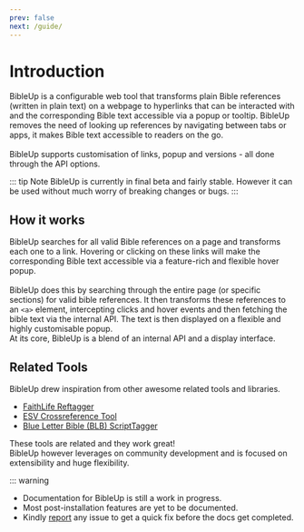 ```yaml
---
prev: false
next: /guide/
---
```


# Introduction
BibleUp is a configurable web tool that transforms plain Bible references (written in plain text) on a webpage to hyperlinks that can be interacted with and the corresponding Bible text accessible via a popup or tooltip. BibleUp removes the need of looking up references by navigating between tabs or apps, it makes Bible text accessible to readers on the go. <br><br>
BibleUp supports customisation of links, popup and versions - all done through the API options.

::: tip Note
BibleUp is currently in final beta and fairly stable. However it can be used without much worry of breaking changes or bugs.
::: 

## How it works
BibleUp searches for all valid Bible references on a page and transforms each one to a link. Hovering or clicking on these links will make the corresponding Bible text accessible via a feature-rich and flexible hover popup. <br><br>
BibleUp does this by searching through the entire page (or specific sections) for valid bible references. It then transforms these references to an `<a>` element, intercepting clicks and hover events and then fetching the bible text via the internal API. The text is then displayed on a flexible and highly customisable popup.<br>
At its core, BibleUp is a blend of an internal API and a display interface.

## Related Tools
BibleUp drew inspiration from other awesome related tools and libraries. 
- [FaithLife Reftagger](https://faithlife.com/products/reftagger)
- [ESV Crossreference Tool](https://www.esv.org/resources/esv-crossreference-tool/)
- [Blue Letter Bible (BLB) ScriptTagger](https://www.blueletterbible.org/webtools/blb_scripttagger.cfm)

These tools are related and they work great!<br>
BibleUp however leverages on community development and is focused on extensibility and huge flexibility.

::: warning
- Documentation for BibleUp is still a work in progress.
- Most post-installation features are yet to be documented.
- Kindly [report](https://github.com/Bibleup/bibleup/issues) any issue to get a quick fix before the docs get completed.
